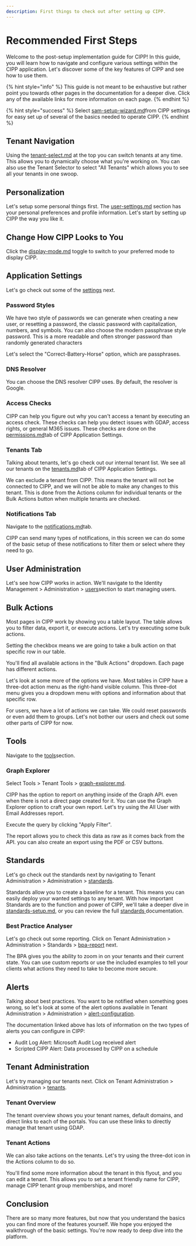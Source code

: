 ```yaml
---
description: First things to check out after setting up CIPP.
---
```


# Recommended First Steps

Welcome to the post-setup implementation guide for CIPP! In this guide, you will learn how to navigate and configure various settings within the CIPP application. Let's discover some of the key features of CIPP and see how to use them.&#x20;

{% hint style="info" %}
This guide is not meant to be exhaustive but rather point you towards other pages in the documentation for a deeper dive. Click any of the available links for more information on each page.
{% endhint %}

{% hint style="success" %}
Select [sam-setup-wizard.md](../../user-documentation/cipp/sam-setup-wizard.md "mention")from CIPP settings for easy set up of several of the basics needed to operate CIPP.
{% endhint %}

## Tenant Navigation

Using the [tenant-select.md](../../user-documentation/shared-features/menu-bar/tenant-select.md "mention") at the top you can switch tenants at any time. This allows you to dynamically choose what you're working on. You can also use the Tenant Selector to select "All Tenants" which allows you to see all your tenants in one swoop.

## Personalization

Let's setup some personal things first. The [user-settings.md](../../user-documentation/shared-features/menu-bar/user-settings.md "mention") section has your personal preferences and profile information. Let's start by setting up CIPP the way you like it.

## Change How CIPP Looks to You

Click the [display-mode.md](../../user-documentation/shared-features/menu-bar/display-mode.md "mention") toggle to switch to your preferred mode to display CIPP.

## Application Settings

Let's go check out some of the [settings](../../user-documentation/cipp/settings/ "mention") next.

### Password Styles

We have two style of passwords we can generate when creating a new user, or resetting a password, the classic password with capitalization, numbers, and symbols. You can also choose the modern passphrase style password. This is a more readable and often stronger password than randomly generated characters

Let's select the "Correct-Battery-Horse" option, which are passphrases.

### DNS Resolver

You can choose the DNS resolver CIPP uses. By default, the resolver is Google.

### Access Checks

CIPP can help you figure out why you can't access a tenant by executing an access check. These checks can help you detect issues with GDAP, access rights, or general M365 issues. These checks are done on the [permissions.md](../../user-documentation/cipp/settings/permissions.md "mention")tab of CIPP Application Settings.

### Tenants Tab

Talking about tenants, let's go check out our internal tenant list. We see all our tenants on the [tenants.md](../../user-documentation/cipp/settings/tenants.md "mention")tab of CIPP Application Settings.

We can exclude a tenant from CIPP. This means the tenant will not be connected to CIPP, and we will not be able to make any changes to this tenant. This is done from the Actions column for individual tenants or the Bulk Actions button when multiple tenants are checked.

### Notifications Tab

Navigate to the [notifications.md](../../user-documentation/cipp/settings/notifications.md "mention")tab.

CIPP can send many types of notifications, in this screen we can do some of the basic setup of these notifications to filter them or select where they need to go.

## User Administration

Let's see how CIPP works in action. We'll navigate to the Identity Management > Administration > [users](../../user-documentation/identity/administration/users/ "mention")section to start managing users.

## Bulk Actions

Most pages in CIPP work by showing you a table layout. The table allows you to filter data, export it, or execute actions. Let's try executing some bulk actions.

Setting the checkbox means we are going to take a bulk action on that specific row in our table.

You'll find all available actions in the "Bulk Actions" dropdown. Each page has different actions.

Let's look at some more of the options we have. Most tables in CIPP have a three-dot action menu as the right-hand visible column. This three-dot menu gives you a dropdown menu with options and information about that specific row.

For users, we have a lot of actions we can take. We could reset passwords or even add them to groups. Let's not bother our users and check out some other parts of CIPP for now.

## Tools

Navigate to the [tools](../../user-documentation/tools/ "mention")section.

### Graph Explorer

Select Tools > Tenant Tools > [graph-explorer.md](../../user-documentation/tools/tenant-tools/graph-explorer.md "mention").

CIPP has the option to report on anything inside of the Graph API. even when there is not a direct page created for it. You can use the Graph Explorer option to craft your own report. Let's try using the All User with Email Addresses report.

Execute the query by clicking "Apply Filter".

The report allows you to check this data as raw as it comes back from the API. you can also create an export using the PDF or CSV buttons.

## Standards

Let's go check out the standards next by navigating to Tenant Administration > Administration > [standards](../../user-documentation/tenant/standards/ "mention").

Standards allow you to create a baseline for a tenant. This means you can easily deploy your wanted settings to any tenant. With how important Standards are to the function and power of CIPP, we'll take a deeper dive in [standards-setup.md](standards-setup.md "mention"), or you can review the full [standards](../../user-documentation/tenant/standards/ "mention")[ ](../../user-documentation/tenant/standards/)documentation.

### Best Practice Analyser

Let's go check out some reporting. Click on Tenant Administration > Administration > Standards > [bpa-report](../../user-documentation/tenant/standards/bpa-report/ "mention") next.

The BPA gives you the ability to zoom in on your tenants and their current state. You can use custom reports or use the included examples to tell your clients what actions they need to take to become more secure.

## Alerts

Talking about best practices. You want to be notified when something goes wrong, so let's look at some of the alert options available in Tenant Administration > Administration > [alert-configuration](../../user-documentation/tenant/administration/alert-configuration/ "mention").

The documentation linked above has lots of information on the two types of alerts you can configure in CIPP:&#x20;

* Audit Log Alert: Microsoft Audit Log received alert
* Scripted CIPP Alert: Data processed by CIPP on a schedule

## Tenant Administration

Let's try managing our tenants next. Click on Tenant Administration > Administration > [tenants](../../user-documentation/tenant/administration/tenants/ "mention").

### Tenant Overview

The tenant overview shows you your tenant names, default domains, and direct links to each of the portals. You can use these links to directly manage that tenant using GDAP.

### Tenant Actions

We can also take actions on the tenants. Let's try using the three-dot icon in the Actions column to do so.

You'll find some more information about the tenant in this flyout, and you can edit a tenant. This allows you to set a tenant friendly name for CIPP, manage CIPP tenant group memberships, and more!

## Conclusion

There are so many more features, but now that you understand the basics you can find more of the features yourself. We hope you enjoyed the walkthrough of the basic settings. You're now ready to deep dive into the platform.
